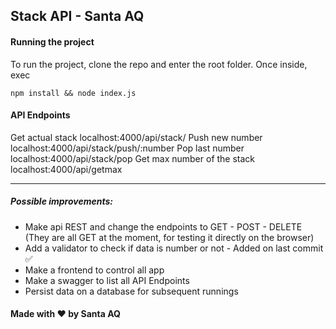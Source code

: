 ## Stack API - Santa AQ

#### Running the project

To run the project, clone the repo and enter the root folder.
Once inside, exec
    

    npm install && node index.js

#### API Endpoints

Get actual stack localhost:4000/api/stack/
Push new number localhost:4000/api/stack/push/:number
Pop last number localhost:4000/api/stack/pop
Get max number of the stack localhost:4000/api/getmax

---

##### Possible improvements:

- Make api REST and change the endpoints to GET - POST - DELETE (They are all GET at the moment, for testing it directly on the browser)
- Add a validator to check if data is number or not - Added on last commit ✅
- Make a frontend to control all app
- Make a swagger to list all API Endpoints
- Persist data on a database for subsequent runnings
#### Made with ♥ by Santa AQ
